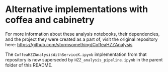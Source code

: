 # Alternative implementations with coffea and cabinetry

For more information about these analysis notebooks, their dependencies, and the project they were created as a part of, visit the original repository here:
https://github.com/stormsomething/CoffeaHZZAnalysis

The `CoffeaHZZAnalysisWithServiceX.ipynb` implementation from that repository is now superseded by `HZZ_analysis_pipeline.ipynb` in the parent folder of this README.
